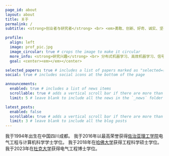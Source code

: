 ```yaml
---
page_id: about
layout: about
title: 关于
permalink: /
subtitle: <strong>创业者与研究者</strong> <br> <em>勇敢、创新、好奇、诚实、坚韧</em>

profile:
  align: left
  image: prof_pic.jpg
  image_circular: true # crops the image to make it circular
  more_info: <strong>研究兴趣</strong> <br> 分布式机器学习、高效机器学习、信号处理、人工智能
  goal: <center><em></em></center>

selected_papers: true # includes a list of papers marked as "selected={true}"
social: true # includes social icons at the bottom of the page

announcements:
  enabled: true # includes a list of news items
  scrollable: true # adds a vertical scroll bar if there are more than 3 news items
  limit: 5 # leave blank to include all the news in the `_news` folder

latest_posts:
  enabled: false
  scrollable: true # adds a vertical scroll bar if there are more than 3 new posts items
  limit: 3 # leave blank to include all the blog posts
---
```

我于1994年出生在中国四川成都。
我于2016年以最高荣誉获得[佐治亚理工学院](https://www.gatech.edu/)电气工程与计算机科学学士学位。
我于2018年在[哈佛大学](https://www.harvard.edu/)获得工程科学硕士学位。
我于2023年在[杜克大学](https://www.duke.edu/)获得电气工程博士学位。
